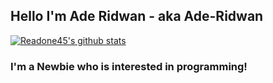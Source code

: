 ## Hello I'm Ade Ridwan - aka Ade-Ridwan

[![Readone45's github stats](https://github-readme-stats.vercel.app/api?username=readone45)](https://github.com/readone45/readone45)

### I'm a Newbie who is interested in programming!
